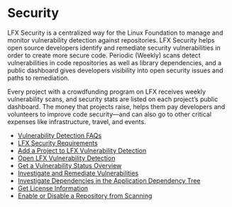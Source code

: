 # Security

LFX Security is a centralized way for the Linux Foundation to manage and monitor vulnerability detection against repositories. LFX Security helps open source developers identify and remediate security vulnerabilities in order to create more secure code. Periodic \(Weekly\) scans detect vulnerabilities in code repositories as well as library dependencies, and a public dashboard gives developers visibility into open security issues and paths to remediation.

Every project with a crowdfunding program on LFX receives weekly vulnerability scans, and security stats are listed on each project’s public dashboard. The money that projects raise, helps them pay developers and volunteers to improve code security—and can also go to other critical expenses like infrastructure, travel, and events. 

* [Vulnerability Detection FAQs](vulnerability-detection-faqs.md)
* [LFX Security Requirements](communitybridge-security-requirements/)
* [Add a Project to LFX Vulnerability Detection](add-a-project-to-communitybridge-vulnerability-detection/)
* [Open LFX Vulnerability Detection](open-communitybridge-vulnerability-detection.md)
* [Get a Vulnerability Status Overview](get-a-vulnerability-status-overview.md)
* [Investigate and Remediate Vulnerabilities](investigate-and-remediate-vulnerabilities.md)
* [Investigate Dependencies in the Application Dependency Tree](investigate-dependencies-in-the-application-dependency-tree.md)
* [Get License Information](get-license-information.md)
* [Enable or Disable a Repository from Scanning](enable-or-disable-a-repository-from-scanning.md)



